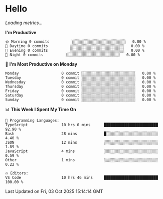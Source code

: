 # Hello

<!-- METRICS:START -->
<p><em>Loading metrics…</em></p>
<!-- METRICS:END -->

<!--START_SECTION:waka-->
**I'm Productive**

```text
🌞 Morning 0 commits          ░░░░░░░░░░░░░░░░░░░░░░░░   0.00 % 
🌆 Daytime 0 commits          ░░░░░░░░░░░░░░░░░░░░░░░░   0.00 % 
🌃 Evening 0 commits          ░░░░░░░░░░░░░░░░░░░░░░░░   0.00 % 
🌙 Night 0 commits          ░░░░░░░░░░░░░░░░░░░░░░░░   0.00 % 
```
📅 **I'm Most Productive on Monday**

```text
Monday                   0 commit ░░░░░░░░░░░░░░░░░░░░░░░░   0.00 % 
Tuesday                  0 commit ░░░░░░░░░░░░░░░░░░░░░░░░   0.00 % 
Wednesday                0 commit ░░░░░░░░░░░░░░░░░░░░░░░░   0.00 % 
Thursday                 0 commit ░░░░░░░░░░░░░░░░░░░░░░░░   0.00 % 
Friday                   0 commit ░░░░░░░░░░░░░░░░░░░░░░░░   0.00 % 
Saturday                 0 commit ░░░░░░░░░░░░░░░░░░░░░░░░   0.00 % 
Sunday                   0 commit ░░░░░░░░░░░░░░░░░░░░░░░░   0.00 % 
```

📊 **This Week I Spent My Time On**

```text
💬 Programming Languages: 
TypeScript               10 hrs 0 mins      ████████████████████████   92.90 % 
Bash                     28 mins            █░░░░░░░░░░░░░░░░░░░░░░░   4.40 % 
JSON                     12 mins            ░░░░░░░░░░░░░░░░░░░░░░░░   1.89 % 
JavaScript               4 mins             ░░░░░░░░░░░░░░░░░░░░░░░░   0.59 % 
Other                    1 mins             ░░░░░░░░░░░░░░░░░░░░░░░░   0.22 % 

🔥 Editors: 
VS Code                  10 hrs 46 mins     ████████████████████████   100.00 % 
```

 Last Updated on Fri, 03 Oct 2025 15:14:14 GMT
<!--END_SECTION:waka-->
